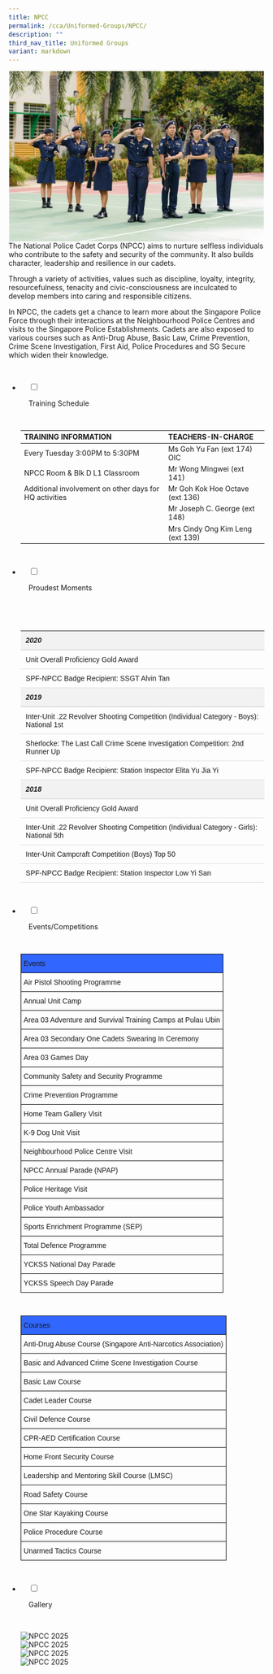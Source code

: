 ```yaml
---
title: NPCC
permalink: /cca/Uniformed-Groups/NPCC/
description: ""
third_nav_title: Uniformed Groups
variant: markdown
---
```

![](/images/Our%20Curriculum/Non%20Academic%20Programmes/CoCurricular%20Activities/Uniformed%20Groups/NPCC/N1.jpg)
The National Police Cadet Corps (NPCC) aims to nurture selfless individuals who contribute to the safety and security of the community. It also builds character, leadership and resilience in our cadets.

Through a variety of activities, values such as discipline, loyalty, integrity, resourcefulness, tenacity and civic-consciousness are inculcated to develop members into caring and responsible citizens.

In NPCC, the cadets get a chance to learn more about the Singapore Police Force through their interactions at the Neighbourhood Police Centres and visits to the Singapore Police Establishments. Cadets are also exposed to various courses such as Anti-Drug Abuse, Basic Law, Crime Prevention, Crime Scene Investigation, First Aid, Police Procedures and SG Secure which widen their knowledge.


<ul class="jekyllcodex_accordion">

&nbsp;&nbsp;<li>

&nbsp;&nbsp;&nbsp;&nbsp;<input type="checkbox" id="accordion1">

&nbsp;&nbsp;&nbsp;&nbsp;<label for="accordion1">Training&nbsp;Schedule</label>

&nbsp;&nbsp;&nbsp;&nbsp;<div>

| TRAINING INFORMATION | TEACHERS-IN-CHARGE |
| --- | --- |
| Every Tuesday 3:00PM to 5:30PM | Ms Goh Yu Fan (ext 174) OIC |
| NPCC Room &amp; Blk D L1 Classroom | Mr Wong Mingwei (ext 141) |
| Additional involvement on other days for HQ activities | Mr Goh Kok Hoe Octave (ext 136) |
|  | Mr Joseph C. George (ext 148) |
|  | Mrs Cindy Ong Kim Leng (ext 139) |
&nbsp;&nbsp;&nbsp;&nbsp;</div>

</li>
	<li>

&nbsp;&nbsp;&nbsp;&nbsp;<input type="checkbox" id="accordion2">

&nbsp;&nbsp;&nbsp;&nbsp;<label for="accordion2">Proudest&nbsp;Moments</label>

&nbsp;&nbsp;&nbsp;&nbsp;<div>

&nbsp;&nbsp;&nbsp;&nbsp;&nbsp;&nbsp;    <table style="width: 100%; border-collapse: collapse; font-family: Arial, sans-serif;"> <thead> <tr> <th style="background-color: #f2f2f2; padding: 10px; text-align: left; border-bottom: 2px solid #ddd;"> <h5 style="margin: 0;">2020</h5> </th> </tr> </thead> <tbody> <tr> <td style="padding: 10px; border-bottom: 1px solid #ddd; max-width: 600px; word-wrap: break-word;">Unit Overall Proficiency Gold Award</td> </tr> <tr> <td style="padding: 10px; border-bottom: 1px solid #ddd; max-width: 600px; word-wrap: break-word;">SPF-NPCC Badge Recipient: SSGT Alvin Tan</td> </tr> <tr> <th style="background-color: #f2f2f2; padding: 10px; text-align: left; border-bottom: 2px solid #ddd;"> <h5 style="margin: 0;">2019</h5> </th> </tr> <tr> <td style="padding: 10px; border-bottom: 1px solid #ddd; max-width: 600px; word-wrap: break-word;">Inter-Unit .22 Revolver Shooting Competition (Individual Category - Boys): National 1st</td> </tr> <tr> <td style="padding: 10px; border-bottom: 1px solid #ddd; max-width: 600px; word-wrap: break-word;">Sherlocke: The Last Call Crime Scene Investigation Competition: 2nd Runner Up</td> </tr> <tr> <td style="padding: 10px; border-bottom: 1px solid #ddd; max-width: 600px; word-wrap: break-word;">SPF-NPCC Badge Recipient: Station Inspector Elita Yu Jia Yi</td> </tr> <tr> <th style="background-color: #f2f2f2; padding: 10px; text-align: left; border-bottom: 2px solid #ddd;"> <h5 style="margin: 0;">2018</h5> </th> </tr> <tr> <td style="padding: 10px; border-bottom: 1px solid #ddd; max-width: 600px; word-wrap: break-word;">Unit Overall Proficiency Gold Award</td> </tr> <tr> <td style="padding: 10px; border-bottom: 1px solid #ddd; max-width: 600px; word-wrap: break-word;">Inter-Unit .22 Revolver Shooting Competition (Individual Category - Girls): National 5th</td> </tr> <tr> <td style="padding: 10px; border-bottom: 1px solid #ddd; max-width: 600px; word-wrap: break-word;">Inter-Unit Campcraft Competition (Boys) Top 50</td> </tr> <tr> <td style="padding: 10px; border-bottom: 1px solid #ddd; max-width: 600px; word-wrap: break-word;">SPF-NPCC Badge Recipient: Station Inspector Low Yi San</td> </tr> </tbody> </table>
&nbsp;&nbsp;&nbsp;&nbsp;</div>

</li>
	
<li>

&nbsp;&nbsp;&nbsp;&nbsp;<input type="checkbox" id="accordion3">

&nbsp;&nbsp;&nbsp;&nbsp;<label for="accordion3">Events/Competitions</label>

&nbsp;&nbsp;&nbsp;&nbsp;<div>

<p> <style type="text/css">
.tg  {border-collapse:collapse;border-spacing:0;}
.tg td{border-color:black;border-style:solid;border-width:1px;font-family:Arial, sans-serif;font-size:14px;
  overflow:hidden;padding:10px 5px;word-break:normal;}
.tg th{border-color:black;border-style:solid;border-width:1px;font-family:Arial, sans-serif;font-size:14px;
  font-weight:normal;overflow:hidden;padding:10px 5px;word-break:normal;}
.tg .tg-o79m{background-color:#3166ff;text-align:left;vertical-align:top}
.tg .tg-0lax{text-align:left;vertical-align:top}
</style>
<table class="tg">
<thead>
  <tr>
    <th class="tg-o79m">Events</th>
  </tr>
</thead>
<tbody>
  <tr>
    <td class="tg-0lax">Air Pistol Shooting Programme</td>
  </tr>
  <tr>
    <td class="tg-0lax">Annual Unit Camp</td>
  </tr>
  <tr>
    <td class="tg-0lax">Area 03 Adventure and Survival Training Camps at Pulau Ubin</td>
  </tr>
  <tr>
    <td class="tg-0lax">Area 03 Secondary One Cadets Swearing In Ceremony</td>
  </tr>
  <tr>
    <td class="tg-0lax">Area 03 Games Day</td>
  </tr>
  <tr>
    <td class="tg-0lax">Community Safety and Security Programme</td>
  </tr>
  <tr>
    <td class="tg-0lax">Crime Prevention Programme</td>
  </tr>
  <tr>
    <td class="tg-0lax">Home Team Gallery Visit</td>
  </tr>
  <tr>
    <td class="tg-0lax">K-9 Dog Unit Visit</td>
  </tr>
  <tr>
    <td class="tg-0lax">Neighbourhood Police Centre Visit</td>
  </tr>
  <tr>
    <td class="tg-0lax">NPCC Annual Parade (NPAP)</td>
  </tr>
  <tr>
    <td class="tg-0lax">Police Heritage Visit</td>
  </tr>
  <tr>
    <td class="tg-0lax">Police Youth Ambassador</td>
  </tr>
  <tr>
    <td class="tg-0lax">Sports Enrichment Programme (SEP)</td>
  </tr>
  <tr>
    <td class="tg-0lax">Total Defence Programme</td>
  </tr>
  <tr>
    <td class="tg-0lax">YCKSS National Day Parade</td>
  </tr>
  <tr>
    <td class="tg-0lax">YCKSS Speech Day Parade</td>
  </tr>
</tbody>
</table><br>
			<style type="text/css">
.tg  {border-collapse:collapse;border-spacing:0;}
.tg td{border-color:black;border-style:solid;border-width:1px;font-family:Arial, sans-serif;font-size:14px;
  overflow:hidden;padding:10px 5px;word-break:normal;}
.tg th{border-color:black;border-style:solid;border-width:1px;font-family:Arial, sans-serif;font-size:14px;
  font-weight:normal;overflow:hidden;padding:10px 5px;word-break:normal;}
.tg .tg-o79m{background-color:#3166ff;text-align:left;vertical-align:top}
.tg .tg-0lax{text-align:left;vertical-align:top}
</style>
<table class="tg">
<thead>
  <tr>
    <th class="tg-o79m">Courses</th>
  </tr>
</thead>
<tbody>
  <tr>
    <td class="tg-0lax">Anti-Drug Abuse Course (Singapore Anti-Narcotics Association)</td>
  </tr>
  <tr>
    <td class="tg-0lax">Basic and Advanced Crime Scene Investigation Course</td>
  </tr>
  <tr>
    <td class="tg-0lax">Basic Law Course</td>
  </tr>
  <tr>
    <td class="tg-0lax">Cadet Leader Course</td>
  </tr>
  <tr>
    <td class="tg-0lax">Civil Defence Course</td>
  </tr>
  <tr>
    <td class="tg-0lax">CPR-AED Certification Course</td>
  </tr>
  <tr>
    <td class="tg-0lax">Home Front Security Course</td>
  </tr>
  <tr>
    <td class="tg-0lax">Leadership and Mentoring Skill Course (LMSC)</td>
  </tr>
  <tr>
    <td class="tg-0lax">Road Safety Course</td>
  </tr>
  <tr>
    <td class="tg-0lax">One Star Kayaking Course</td>
  </tr>
  <tr>
    <td class="tg-0lax">Police Procedure Course</td>
  </tr>
  <tr>
    <td class="tg-0lax">Unarmed Tactics Course</td>
  </tr>
</tbody>
</table>
			</p>

&nbsp;&nbsp;&nbsp;&nbsp;</div>

</li>
	
<li>

&nbsp;&nbsp;&nbsp;&nbsp;<input type="checkbox" id="accordion4">

&nbsp;&nbsp;&nbsp;&nbsp;<label for="accordion4">Gallery</label>

&nbsp;&nbsp;&nbsp;&nbsp;<div>



<img alt="NPCC 2025" src="https://staging-lite.d3o5f2eggdqz6.amplifyapp.com/images/Our%20Curriculum/Non%20Academic%20Programmes/CoCurricular%20Activities/Uniformed%20Groups/NPCC/NPCC2025Slide1.png">

<img alt="NPCC 2025" src="https://staging-lite.d3o5f2eggdqz6.amplifyapp.com/images/Our%20Curriculum/Non%20Academic%20Programmes/CoCurricular%20Activities/Uniformed%20Groups/NPCC/NPCC2025Slide2.png">

<img alt="NPCC 2025" src="https://staging-lite.d3o5f2eggdqz6.amplifyapp.com/images/Our%20Curriculum/Non%20Academic%20Programmes/CoCurricular%20Activities/Uniformed%20Groups/NPCC/NPCC2025Slide3.png">

<img alt="NPCC 2025" src="https://staging-lite.d3o5f2eggdqz6.amplifyapp.com/images/Our%20Curriculum/Non%20Academic%20Programmes/CoCurricular%20Activities/Uniformed%20Groups/NPCC/NPCC2025Slide4.png">

<div class="slideshow">

<div style="background-image: url('https://staging-lite.d3o5f2eggdqz6.amplifyapp.com/images/Our%20Curriculum/Non%20Academic%20Programmes/CoCurricular%20Activities/Uniformed%20Groups/NPCC/NPCC2025Slide1.png')" class="slideshow-image"></div>

<div style="background-image: url('https://staging-lite.d3o5f2eggdqz6.amplifyapp.com/images/Our%20Curriculum/Non%20Academic%20Programmes/CoCurricular%20Activities/Uniformed%20Groups/NPCC/NPCC2025Slide2.png')" class="slideshow-image"></div>

<div style="background-image: url('https://staging-lite.d3o5f2eggdqz6.amplifyapp.com/images/Our%20Curriculum/Non%20Academic%20Programmes/CoCurricular%20Activities/Uniformed%20Groups/NPCC/NPCC2025Slide3.png')" class="slideshow-image"></div>

<div style="background-image: url('https://staging-lite.d3o5f2eggdqz6.amplifyapp.com/images/Our%20Curriculum/Non%20Academic%20Programmes/CoCurricular%20Activities/Uniformed%20Groups/NPCC/NPCC2025Slide4.png')" class="slideshow-image"></div>

</div>

  

<style>

@charset "UTF-8";

canvas,
img,
picture,
svg,
video {
    display: block;
    max-width: 100%
}

button,
input,
select,
textarea {
    font: inherit
}

h1,
h2,
h3,
h4,
h5,
h6,
p {
    overflow-wrap: break-word
}

#__next,
#root {
    isolation: isolate
}
	

</style></div>

</li>
	
	

	
</ul>